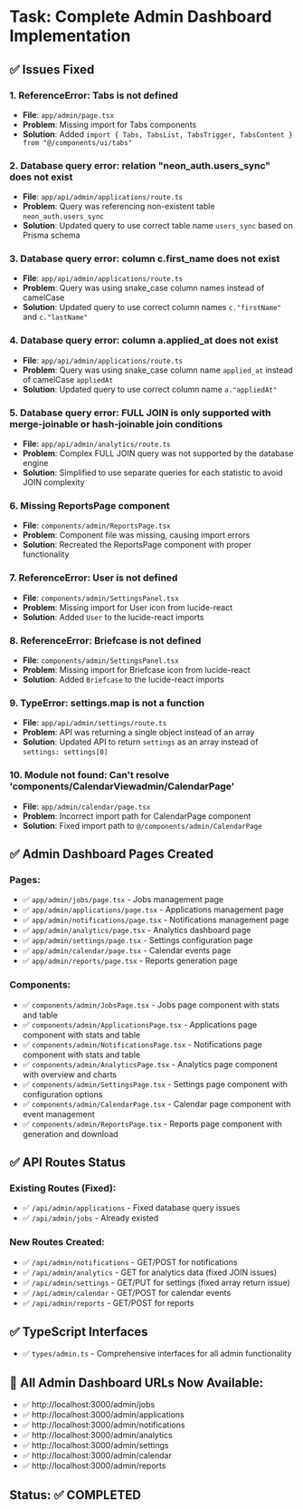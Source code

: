 # Task: Complete Admin Dashboard Implementation

## ✅ Issues Fixed

### 1. **ReferenceError: Tabs is not defined**
- **File**: `app/admin/page.tsx`
- **Problem**: Missing import for Tabs components
- **Solution**: Added `import { Tabs, TabsList, TabsTrigger, TabsContent } from "@/components/ui/tabs"`

### 2. **Database query error: relation "neon_auth.users_sync" does not exist**
- **File**: `app/api/admin/applications/route.ts`
- **Problem**: Query was referencing non-existent table `neon_auth.users_sync`
- **Solution**: Updated query to use correct table name `users_sync` based on Prisma schema

### 3. **Database query error: column c.first_name does not exist**
- **File**: `app/api/admin/applications/route.ts`
- **Problem**: Query was using snake_case column names instead of camelCase
- **Solution**: Updated query to use correct column names `c."firstName"` and `c."lastName"`

### 4. **Database query error: column a.applied_at does not exist**
- **File**: `app/api/admin/applications/route.ts`
- **Problem**: Query was using snake_case column name `applied_at` instead of camelCase `appliedAt`
- **Solution**: Updated query to use correct column name `a."appliedAt"`

### 5. **Database query error: FULL JOIN is only supported with merge-joinable or hash-joinable join conditions**
- **File**: `app/api/admin/analytics/route.ts`
- **Problem**: Complex FULL JOIN query was not supported by the database engine
- **Solution**: Simplified to use separate queries for each statistic to avoid JOIN complexity

### 6. **Missing ReportsPage component**
- **File**: `components/admin/ReportsPage.tsx`
- **Problem**: Component file was missing, causing import errors
- **Solution**: Recreated the ReportsPage component with proper functionality

### 7. **ReferenceError: User is not defined**
- **File**: `components/admin/SettingsPanel.tsx`
- **Problem**: Missing import for User icon from lucide-react
- **Solution**: Added `User` to the lucide-react imports

### 8. **ReferenceError: Briefcase is not defined**
- **File**: `components/admin/SettingsPanel.tsx`
- **Problem**: Missing import for Briefcase icon from lucide-react
- **Solution**: Added `Briefcase` to the lucide-react imports

### 9. **TypeError: settings.map is not a function**
- **File**: `app/api/admin/settings/route.ts`
- **Problem**: API was returning a single object instead of an array
- **Solution**: Updated API to return `settings` as an array instead of `settings: settings[0]`

### 10. **Module not found: Can't resolve 'components/CalendarViewadmin/CalendarPage'**
- **File**: `app/admin/calendar/page.tsx`
- **Problem**: Incorrect import path for CalendarPage component
- **Solution**: Fixed import path to `@/components/admin/CalendarPage`

## ✅ Admin Dashboard Pages Created

### Pages:
- ✅ `app/admin/jobs/page.tsx` - Jobs management page
- ✅ `app/admin/applications/page.tsx` - Applications management page
- ✅ `app/admin/notifications/page.tsx` - Notifications management page
- ✅ `app/admin/analytics/page.tsx` - Analytics dashboard page
- ✅ `app/admin/settings/page.tsx` - Settings configuration page
- ✅ `app/admin/calendar/page.tsx` - Calendar events page
- ✅ `app/admin/reports/page.tsx` - Reports generation page

### Components:
- ✅ `components/admin/JobsPage.tsx` - Jobs page component with stats and table
- ✅ `components/admin/ApplicationsPage.tsx` - Applications page component with stats and table
- ✅ `components/admin/NotificationsPage.tsx` - Notifications page component with stats and table
- ✅ `components/admin/AnalyticsPage.tsx` - Analytics page component with overview and charts
- ✅ `components/admin/SettingsPage.tsx` - Settings page component with configuration options
- ✅ `components/admin/CalendarPage.tsx` - Calendar page component with event management
- ✅ `components/admin/ReportsPage.tsx` - Reports page component with generation and download

## ✅ API Routes Status

### Existing Routes (Fixed):
- ✅ `/api/admin/applications` - Fixed database query issues
- ✅ `/api/admin/jobs` - Already existed

### New Routes Created:
- ✅ `/api/admin/notifications` - GET/POST for notifications
- ✅ `/api/admin/analytics` - GET for analytics data (fixed JOIN issues)
- ✅ `/api/admin/settings` - GET/PUT for settings (fixed array return issue)
- ✅ `/api/admin/calendar` - GET/POST for calendar events
- ✅ `/api/admin/reports` - GET/POST for reports

## ✅ TypeScript Interfaces
- ✅ `types/admin.ts` - Comprehensive interfaces for all admin functionality

## 🎯 All Admin Dashboard URLs Now Available:

- ✅ http://localhost:3000/admin/jobs
- ✅ http://localhost:3000/admin/applications
- ✅ http://localhost:3000/admin/notifications
- ✅ http://localhost:3000/admin/analytics
- ✅ http://localhost:3000/admin/settings
- ✅ http://localhost:3000/admin/calendar
- ✅ http://localhost:3000/admin/reports

## Status: ✅ COMPLETED
